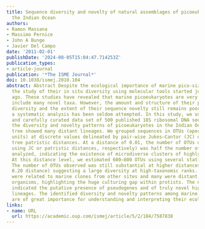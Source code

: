 ```yaml
---
title: Sequence diversity and novelty of natural assemblages of picoeukaryotes from
  the Indian Ocean
authors:
- Ramon Massana
- Massimo Pernice
- John A Bunge
- Javier Del Campo
date: '2011-02-01'
publishDate: '2024-08-05T15:04:47.714253Z'
publication_types:
- article-journal
publication: '*The ISME Journal*'
doi: 10.1038/ismej.2010.104
abstract: Abstract Despite the ecological importance of marine pico-size eukaryotes,
  the study of their in situ diversity using molecular tools started just a few years
  ago. These studies have revealed that marine picoeukaryotes are very diverse and
  include many novel taxa. However, the amount and structure of their phylogenetic
  diversity and the extent of their sequence novelty still remains poorly known, as
  a systematic analysis has been seldom attempted. In this study, we use a coherent
  and carefully curated data set of 500 published 18S ribosomal DNA sequences to quantify
  the diversity and novelty patterns of picoeukaryotes in the Indian Ocean. Our phylogenetic
  tree showed many distant lineages. We grouped sequences in OTUs (operational taxonomic
  units) at discrete values delineated by pair-wise Jukes–Cantor (JC) distances and
  tree patristic distances. At a distance of 0.01, the number of OTUs observed (237/242;
  using JC or patristic distances, respectively) was half the number of sequences
  analyzed, indicating the existence of microdiverse clusters of highly related sequences.
  At this distance level, we estimated 600–800 OTUs using several statistical methods.
  The number of OTUs observed was still substantial at higher distances (39/82 at
  0.20 distance) suggesting a large diversity at high-taxonomic ranks. Most sequences
  were related to marine clones from other sites and many were distant to cultured
  organisms, highlighting the huge culturing gap within protists. The novelty analysis
  indicated the putative presence of pseudogenes and of truly novel high-rank phylogenetic
  lineages. The identified diversity and novelty patterns among marine picoeukaryotes
  are of great importance for understanding and interpreting their ecology and evolution.
links:
- name: URL
  url: https://academic.oup.com/ismej/article/5/2/184/7587838
---
```

